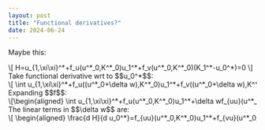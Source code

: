 ```yaml
---
layout: post
title: "Functional derivatives?"
date: 2024-06-24
---
```

<style>
.math-container {
    max-width: 100%; /* Set a maximum width to prevent it from expanding the page */
    overflow-x: auto; /* Enable horizontal scrolling */
    white-space: nowrap; /* Prevent the text from wrapping */
}
</style>
Maybe this:
<div class="math-container">\[
H=u_{1,\xi\xi}^*+f_u(u^*_0,K^*_0)u_1^*+f_v(u^*_0,K^*_0)(K_1^*-u_0^*)=0
\]</div>
Take functional derivative wrt to $$u_0^*$$:
<div class="math-container">\[
\int u_{1,\xi\xi}^*+f_u((u^*_0+\delta w),K^*_0)u_1^*+f_v((u^*_0+\delta w),K^*_0)(K_1^*-(u_0^*+\delta w))d\xi
\]</div>
Expanding $$f$$:
<div class="math-container">\[\begin{aligned}
\int u_{1,\xi\xi}^*+f_u(u^*_0,K^*_0)u_1^*+\delta wf_{uu}(u^*_0,K^*_0)u_1^*+f_v(u^*_0,K^*_0)(K_1^*-u_0^*)\\+f_{vu}(u^*_0,K^*_0)K_1^*\delta w+f_v(u^*_0,K^*_0)\delta wd\xi+O((\delta w)^2)
\end{aligned}\]</div>
The linear terms in $$\delta w$$ are:
<div class="math-container">\[
\begin{aligned}
\frac{d H}{d u_0^*}=f_{uu}(u^*_0,K^*_0)u_1^*+f_{vu}(u^*_0,K^*_0)K_1^*+f_v(u^*_0,K^*_0)
\end{aligned}
\]</div>
